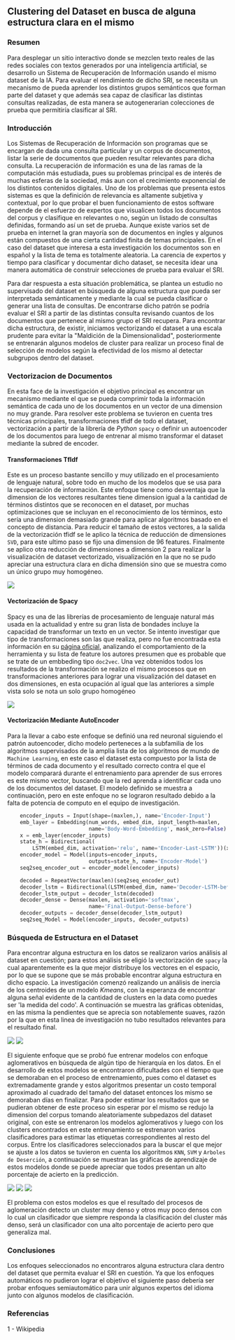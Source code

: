 ## Clustering del Dataset en busca de alguna estructura clara en el mismo

### Resumen

Para desplegar un sitio interactivo donde se mezclen texto reales de las redes sociales con textos generados por una inteligencia artificial, se desarrollo un Sistema de Recuperación de Información usando el mismo dataset de la IA. Para evaluar el rendimiento de dicho SRI, se necesita un mecanismo de pueda aprender los distintos grupos semánticos que forman parte del dataset y que además sea capaz de clasificar las distintas consultas realizadas, de esta manera se autogenerarian colecciones de prueba que permitiría clasificar al SRI.

### Introducción

Los Sistemas de Recuperación de Información son programas que se encargan de dada una consulta particular y un corpus de documentos, listar la serie de documentos que pueden resultar relevantes para dicha consulta. La recuperación de información es una de las ramas de la computación más estudiada, pues su problemas principal es de interés de muchas esferas de la sociedad, más aun con el crecimiento exponencial de los distintos contenidos digitales. Uno de los problemas que presenta estos sistemas es que la definición de relevancia es altamente subjetiva y contextual, por lo que probar el buen funcionamiento de estos software depende de el esfuerzo de expertos que visualicen todos los documentos del corpus y clasifique en relevantes o no, según un listado de consultas definidas, formando así un set de prueba. Aunque existe varios set de prueba en internet la gran mayoría son de documentos en ingles y algunos están compuestos de una cierta cantidad finita de temas principales. En el caso del dataset que interesa a esta investigación los documentos son en español y la lista de tema es totalmente aleatoria. La carencia de expertos y tiempo para clasificar y documentar dicho dataset, se necesita idear una manera automática de construir selecciones de prueba para evaluar el SRI.

Para dar respuesta a esta situación problemática, se plantea un estudio no supervisado del dataset en búsqueda de alguna estructura que pueda ser interpretada semánticamente y mediante la cual se pueda clasificar o generar una lista de consultas. De encontrarse dicho patrón se podría evaluar el SRI a partir de las distintas consulta revisando cuantos de los documentos que pertenece al mismo grupo el SRI recupera. Para encontrar dicha estructura, de existir, iniciamos vectorizando el dataset a una escala prudente para evitar la "Maldición de la Dimensionalidad", posteriormente se entrenarán algunos modelos de cluster para realizar un proceso final de selección de modelos según la efectividad de los mismo al detectar subgrupos dentro del dataset.

### Vectorizacion de Documentos

En esta face de la investigación el objetivo principal es encontrar un mecanismo mediante el que se pueda comprimir toda la información semántica de cada uno de los documentos en un vector de una dimension no muy grande. Para resolver este problema se tuvieron en cuenta tres técnicas principales, transformaciones tfidf de todo el dataset, vectorización a partir de la librería de _Python_ `spacy` o definir un autoencoder de los documentos para luego de entrenar al mismo transformar el dataset mediante la subred de encoder.

#### Transformaciones TfIdf

Este es un proceso bastante sencillo y muy utilizado en el procesamiento de lenguaje natural, sobre todo en mucho de los modelos que se usa para la recuperación de información. Este enfoque tiene como desventaja que la dimension de los vectores resultantes tiene dimension igual a la cantidad de términos distintos que se reconocen en el dataset, por muchas optimizaciones que se incluyan en el reconocimiento de los términos, esto sería una dimension demasiado grande para aplicar algoritmos basado en el concepto de distancia. Para reducir el tamaño de estos vectores, a la salida de la vectorización tfidf se le aplico la técnica de reducción de dimensiones `SVD`, para este ultimo paso se fijo una dimension de 96 features. Finalmente se aplico otra reducción de dimensiones a dimension 2 para realizar la visualización de dataset vectorizado, visualización en la que no se pudo apreciar una estructura clara en dicha dimensión sino que se muestra como un único grupo muy homogéneo.

![](img/dataset1.png)

#### Vectorización de Spacy

Spacy es una de las librerías de procesamiento de lenguaje natural más usada en la actualidad y entre su gran lista de bondades incluye la capacidad de transformar un texto en un vector. Se intento investigar que tipo de transformaciones son las que realiza, pero no fue encontrada esta información en su [página oficial](spacy.io), analizando el comportamiento de la herramienta y su lista de feature los autores presumen que es probable que se trate de un embbeding tipo `doc2vec`. Una vez obtenidos todos los resultados de la transformación se realizo el mismo procesos que en transformaciones anteriores para lograr una visualización del dataset en dos dimensiones, en esta ocupación al igual que las anteriores a simple vista solo se nota un solo grupo homogéneo

![](img/dataset2.png)

#### Vectorización Mediante AutoEncoder

Para la llevar a cabo este enfoque se definió una red neuronal siguiendo el patrón autoencoder, dicho modelo perteneces a la subfamilia de los algoritmos supervisados de la amplia lista de los algoritmos de mundo de `Machine Learning`, en este caso el dataset esta compuesto por la lista de términos de cada documento y el resultado correcto contra el que el modelo comparará durante el entrenamiento para aprender de sus errores es este mismo vector, buscando que la red aprenda a identificar cada uno de los documentos del dataset. El modelo definido se muestra a continuación, pero en este enfoque no se lograron resultado debido a la falta de potencia de computo en el equipo de investigación.

```python
    encoder_inputs = Input(shape=(maxlen,), name='Encoder-Input')
    emb_layer = Embedding(num_words, embed_dim, input_length=maxlen,
                          name='Body-Word-Embedding', mask_zero=False)
    x = emb_layer(encoder_inputs)
    state_h = Bidirectional(
        LSTM(embed_dim, activation='relu', name='Encoder-Last-LSTM'))(x)
    encoder_model = Model(inputs=encoder_inputs,
                          outputs=state_h, name='Encoder-Model')
    seq2seq_encoder_out = encoder_model(encoder_inputs)

    decoded = RepeatVector(maxlen)(seq2seq_encoder_out)
    decoder_lstm = Bidirectional(LSTM(embed_dim, name='Decoder-LSTM-before'))
    decoder_lstm_output = decoder_lstm(decoded)
    decoder_dense = Dense(maxlen, activation='softmax',
                          name='Final-Output-Dense-before')
    decoder_outputs = decoder_dense(decoder_lstm_output)
    seq2seq_Model = Model(encoder_inputs, decoder_outputs)
```

### Búsqueda de Estructura en el Dataset

Para encontrar alguna estructura en los datos se realizaron varios análisis al dataset en cuestión; para estos análisis se eligió la vectorización de `spacy` la cual aparentemente es la que mejor distribuye los vectores en el espacio, por lo que se supone que se más probable encontrar alguna estructura en dicho espacio. La investigación comenzó realizando un análisis de inercia de los centroides de un modelo _Kmeans_, con la esperanza de encontrar alguna señal evidente de la cantidad de clusters en la data como puedes ser 'la medida del codo'. A continuación se muestra las gráficas obtenidas, en las misma la pendientes que se aprecia son notablemente suaves, razón por la que en esta linea de investigación no tubo resultados relevantes para el resultado final.

![](img/kmeans1.png)
![](img/kmeans2.png)

El siguiente enfoque que se probó fue entrenar modelos con enfoque aglomerativos en búsqueda de algún tipo de hierarquía en los datos. En el desarrollo de estos modelos se encontraron dificultades con el tiempo que se demoraban en el proceso de entrenamiento, pues como el dataset es extremadamente grande y estos algoritmos presentar un costo temporal aproximado al cuadrado del tamaño del dataset entonces los mismo se demoraban días en finalizar. Para poder estimar los resultados que se pudieran obtener de este proceso sin esperar por el mismo se redujo la dimension del corpus tomando aleatoriamente subpedazos del dataset original, con este se entrenaron los modelos aglomerativos y luego con los clusters encontrados en este entrenamiento se estrenaron varios clasificadores para estimar las etiquetas correspondientes al resto del corpus. Entre los clasificadores seleccionados para la buscar el que mejor se ajuste a los datos se tuvieron en cuenta los algoritmos `KNN`, `SVM` y `Arboles de Deserción`, a continuación se muestran las gráficas de aprendizaje de estos modelos donde se puede apreciar que todos presentan un alto porcentaje de acierto en la predicción.

![](img/knn.png)
![](img/svm.png)
![](img/desicion-tree.png)

El problema con estos modelos es que el resultado del procesos de aglomeración detecto un cluster muy denso y otros muy poco densos con lo cual un clasificador que siempre responda la clasificación del cluster más denso, será un clasificador con una alto porcentaje de acierto pero que generaliza mal.

### Conclusiones

Los enfoques seleccionados no encontraros alguna estructura clara dentro del dataset que permita evaluar el SRI en cuestión. Ya que los enfoques automáticos no pudieron lograr el objetivo el siguiente paso debería ser probar enfoques semiautomático para unir algunos expertos del idioma junto con algunos modelos de clasificación.

### Referencias

1 - Wikipedia
